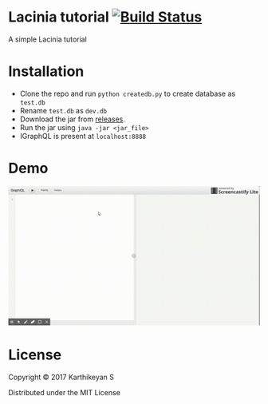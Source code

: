 # Lacinia tutorial [![Build Status](https://travis-ci.org/tirkarthi/lacinia-tutorial.svg?branch=master)](https://travis-ci.org/tirkarthi/lacinia-tutorial)

A simple Lacinia tutorial

# Installation

* Clone the repo and run `python createdb.py` to create database as `test.db`
* Rename `test.db` as `dev.db`
* Download the jar from [releases](https://github.com/tirkarthi/lacinia-tutorial/releases).
* Run the jar using `java -jar <jar_file>`
* IGraphQL is present at `localhost:8888`

# Demo

![IGraphQL](https://github.com/tirkarthi/lacinia-tutorial/raw/master/demo.gif)

# License

Copyright © 2017 Karthikeyan S

Distributed under the MIT License
